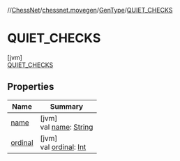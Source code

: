 //[ChessNet](../../../../index.md)/[chessnet.movegen](../../index.md)/[GenType](../index.md)/[QUIET_CHECKS](index.md)

# QUIET_CHECKS

[jvm]\
[QUIET_CHECKS](index.md)

## Properties

| Name | Summary |
|---|---|
| [name](../-l-e-g-a-l/index.md#-372974862%2FProperties%2F-1216412040) | [jvm]<br>val [name](../-l-e-g-a-l/index.md#-372974862%2FProperties%2F-1216412040): [String](https://kotlinlang.org/api/latest/jvm/stdlib/kotlin/-string/index.html) |
| [ordinal](../-l-e-g-a-l/index.md#-739389684%2FProperties%2F-1216412040) | [jvm]<br>val [ordinal](../-l-e-g-a-l/index.md#-739389684%2FProperties%2F-1216412040): [Int](https://kotlinlang.org/api/latest/jvm/stdlib/kotlin/-int/index.html) |
